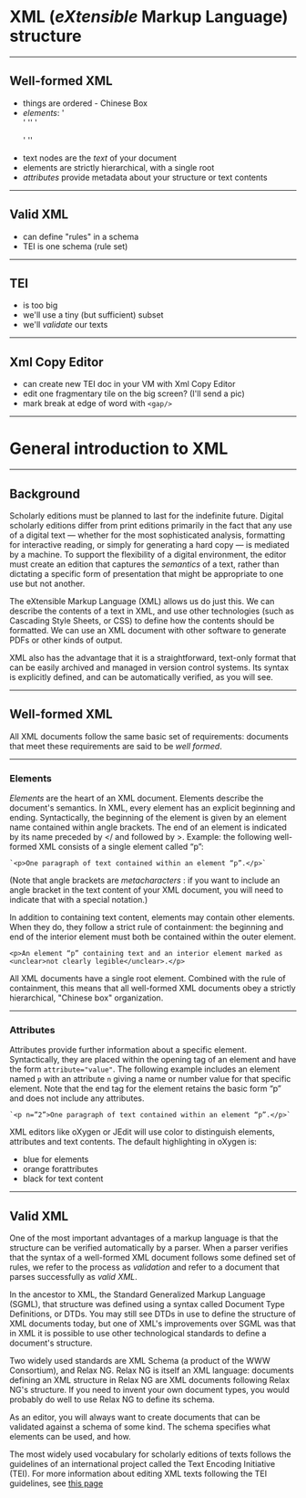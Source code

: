 # XML (*eXtensible* Markup Language) structure

----

## Well-formed XML

- things are ordered - Chinese Box
- *elements*: '<div>' '<text>' '<p>' '<l>'
- text nodes are the *text* of your document
- elements are strictly hierarchical, with a single root
- *attributes* provide metadata about your structure or text contents

----

## Valid XML

- can define "rules" in a schema
- TEI is one schema (rule set)

----

## TEI

- is too big
- we'll use a tiny (but sufficient) subset
- we'll *validate* our texts

----

## Xml Copy Editor

- can create new TEI doc in your VM with Xml Copy Editor
- edit one fragmentary tile on the big screen? (I'll send a pic)
- mark break at edge of word with `<gap/>`

----

# General introduction to XML #

----

## Background ##

Scholarly editions must be planned to last for the indefinite future.  Digital scholarly editions differ from print editions primarily in the fact that any use of a digital text — whether for the most sophisticated analysis, formatting for interactive reading, or simply for generating a hard copy — is mediated by a machine.  To support the flexibility of a digital environment, the editor  must create an edition that captures the *semantics* of a text, rather than dictating a specific form of presentation that might be appropriate to one use but not another.

The eXtensible Markup Language (XML) allows us do just this.  We can describe the contents of a text in XML, and use other technologies (such as Cascading Style Sheets, or CSS) to define how the contents should be formatted.  We can use an XML document with other software to generate PDFs or other kinds of output.

XML also has the advantage that it is a straightforward, text-only format that can be easily archived and managed in version control systems.  Its syntax is explicitly defined, and can be automatically verified, as you will see.

----

## Well-formed XML ##

All XML documents follow the same basic set of requirements:  documents that meet these requirements are said to be *well formed*.

----

### Elements
*Elements* are the heart of an XML document. Elements describe the document's semantics.  In XML, every element has an explicit beginning and ending. Syntactically, the beginning of the element is given by an element name contained within angle brackets.  The end of an element is indicated by its name preceded by </ and followed by >.  Example: the following well-formed XML consists of a single element called “p”:

    `<p>One paragraph of text contained within an element “p”.</p>`

(Note that angle brackets are *metacharacters* :  if you want to include an angle bracket in the text content of your XML document, you will need to indicate that with a special notation.)

In addition to containing text content, elements may contain other elements.  When they do, they follow a strict rule of containment:  the beginning and end of the interior element must both be contained within the outer element.

`<p>An element “p” containing text and an interior element marked as <unclear>not clearly legible</unclear>.</p>`

All XML documents have a single root element.  Combined with the rule of containment, this means that all well-formed XML documents obey a strictly hierarchical, "Chinese box" organization.

----

### Attributes ##

Attributes provide further information about a specific element. Syntactically, they are placed within the opening tag of an element and have the form `attribute="value"`.  The following example includes an element named `p` with an attribute `n` giving a name or number value for that specific element. Note that the end tag for the element retains the basic form “p” and does not include any attributes.

    `<p n=”2”>One paragraph of text contained within an element “p”.</p>`

XML editors like oXygen or JEdit will use color to distinguish elements, attributes and text contents.  The default highlighting in oXygen is:

- blue for elements
- orange forattributes
- black for text content

----

## Valid XML ##

One of the most important advantages of a markup language is that the structure can be verified automatically by a parser.   When a parser verifies that the syntax of a well-formed XML document follows some defined set of rules, we refer to the process as *validation* and refer to a document that parses successfully as *valid XML*. 

In the ancestor to XML, the Standard Generalized Markup Language (SGML), that structure was defined using a syntax called Document Type Definitions, or DTDs.  You may still see DTDs in use to define the structure of XML documents today, but one of XML's improvements over SGML was that in XML it is possible to use other technological standards to define a document's structure. 

Two widely used standards are XML Schema (a product of the WWW Consortium), and Relax NG.  Relax NG  is itself an XML language:  documents defining an XML structure in Relax NG are XML documents following Relax NG's structure.  If you need to invent your own document types, you would probably do well to use Relax NG to define its schema.

As an editor, you will always want to create documents that can be validated against a schema of some kind.  The schema specifies what elements can be used, and how.

The most widely used vocabulary for scholarly editions of texts follows the guidelines of an international project called the Text Encoding Initiative (TEI).  For more information about editing XML texts following the TEI guidelines, see [this page](xml2.html)



